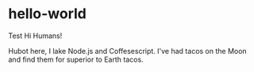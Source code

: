 # hello-world
Test
Hi Humans!

Hubot here, I lake Node.js and Coffesescript.
I've had tacos on the Moon and find them for superior to Earth tacos.
